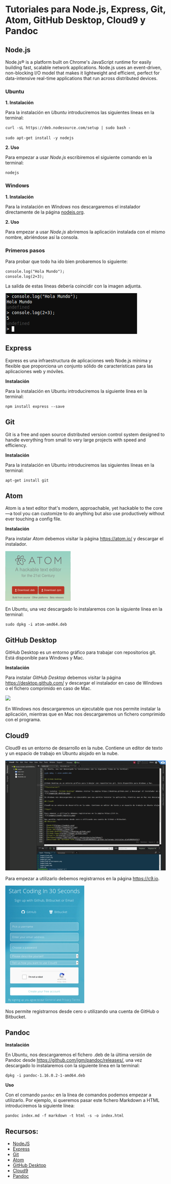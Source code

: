 Tutoriales para Node.js, Express, Git, Atom, GitHub Desktop, Cloud9 y Pandoc
==

## Node.js
Node.js® is a platform built on Chrome's JavaScript runtime for easily building fast, scalable network applications. Node.js uses an event-driven, non-blocking I/O model that makes it lightweight and efficient, perfect for data-intensive real-time applications that run across distributed devices.

### Ubuntu

**1. Instalación**

Para la instalación en *Ubuntu* introduciremos las siguientes líneas en la terminal:

```
curl -sL https://deb.nodesource.com/setup | sudo bash -

sudo apt-get install -y nodejs
```

**2. Uso**

Para empezar a usar *Node.js* escribiremos el siguiente comando en la terminal:

```
nodejs
```

### Windows

**1. Instalación**

Para la instalación en *Windows* nos descargaremos el instalador directamente de la página [nodejs.org](http://nodejs.org).

**2. Uso**

Para empezar a usar *Node.js* abriremos la aplicación instalada con el mismo nombre, abriéndose así la consola.

### Primeros pasos

Para probar que todo ha ido bien probaremos lo siguiente:

```
console.log("Hola Mundo");
console.log(2+3);
```

La salida de estas líneas debería coincidir con la imagen adjunta.

![](./images/node-primerospasos.png)



## Express

Express es una infraestructura de aplicaciones web Node.js mínima y flexible que proporciona un conjunto sólido de características para las aplicaciones web y móviles.

**Instalación**

Para la instalación en Ubuntu introduciremos la siguiente línea en la terminal:

```
npm install express --save
```

## Git

Git is a free and open source distributed version control system designed to handle everything from small to very large projects with speed and efficiency.

**Instalación**

Para la instalación en Ubuntu introduciremos las siguientes líneas en la terminal:

```
apt-get install git
```

## Atom

Atom is a text editor that's modern, approachable, yet hackable to the core—a tool you can customize to do anything but also use productively without ever touching a config file.

**Instalación**

Para instalar *Atom* debemos visitar la página https://atom.io/ y descargar el instalador.

![](images/atom.png)

En Ubuntu, una vez descargado lo instalaremos con la siguiente línea en la terminal:
```
sudo dpkg -i atom-amd64.deb
```

## GitHub Desktop

GitHub Desktop es un entorno gráfico para trabajar con repositorios git. Está disponible para Windows y Mac.

**Instalación**

Para instalar *GitHub Desktop* debemos visitar la página https://desktop.github.com/ y descargar el instalador en caso de Windows o el fichero comprimido en caso de Mac.

![](images/gh-desktop.png)

En Windows nos descargaremos un ejecutable que nos permite instalar la aplicación, mientras que en Mac nos descargaremos un fichero comprimido con el programa.

## Cloud9

Cloud9 es un entorno de desarrollo en la nube. Contiene un editor de texto y un espacio de trabajo en Ubuntu alojado en la nube.

![](images/cloud9.png)

Para empezar a utilizarlo debemos registrarnos en la página https://c9.io.

![](images/cloud9-registro.png)

Nos permite registrarnos desde cero o utilizando una cuenta de GitHub o Bitbucket.

## Pandoc

**Instalación**

En Ubuntu, nos descargaremos el fichero .deb de la última versión de Pandoc desde https://github.com/jgm/pandoc/releases/, una vez descargado lo instalaremos con la siguiente línea en la terminal:

```
dpkg -i pandoc-1.16.0.2-1-amd64.deb
```

**Uso**

Con el comando `pandoc` en la línea de comandos podemos empezar a utilizarlo. Por ejemplo, si queremos pasar este fichero Markdown a HTML introduciremos la siguiente línea:

```
pandoc index.md -f markdown -t html -s -o index.html
```

## Recursos:

- [NodeJS](https://nodejs.org)
- [Express](http://expressjs.com/es/)
- [Git](https://git-scm.com/)
- [Atom](https://atom.io)
- [GitHub Desktop](https://desktop.github.com)
- [Cloud9](https://c9.io)
- [Pandoc](http://pandoc.org/)